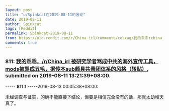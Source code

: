 ```yaml
---
layout: post
title: "u/Spinkcat在2019-08-11的言论"
date: 2019-08-11
author: Spinkcat
tags: [Reddit]
permalink: Spinkcat-2019-08-11
from: https://old.reddit.com/r/China_irl/comments/cosxag/我的乖乖rchina_irl/
comments: true
---
```


### 811: [我的乖乖，/r/China_irl 被研究学者骂成中共的海外宣传工具，mods被骂成五毛，据传本sub颇具共青团体系的风格（转贴）](https://old.reddit.com/r/China_irl/comments/cosxag/我的乖乖rchina_irl/), submitted on 2019-08-11 13:21:39+08:00.

----- __811.1__ -----2019-08-13 00:05:38+08:00:

未经调查与证实，的确不能直接下结论，但要是相信完全没有的话，那就太幼稚天真了。

